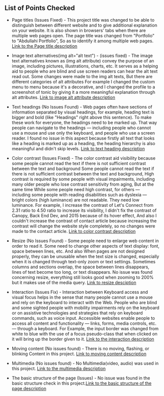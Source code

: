 ## List of Points Checked

- Page titles (Issues Fixed) - This project title was changed to be able to distinguish between different website and to give additional explanation on your website. It is also shown in browsers' tabs when there are multiple web pages open. The page title was changed from "Portfolio" to "Abdullahi Portfolio", So as to identify it among multiple web pages.
[Link to the Page title description](https://www.w3.org/WAI/test-evaluate/preliminary/#title)

- Image text alternatives(img alt="alt text") - (issues fixed) - The image text alternatives known as (img alt attribute) convey the purpose of an image, including pictures, illustrations, charts, etc. It serves as a helping aid to people who are blind and use screen readers can hear the alt text read out. Some changes were made to the img alt texts, But there are different categories of alt attributes For example I changed the custom menu to menu because it's a decorative, and I changed the profile to a screenshot of tonic by giving it a more meaningful explanation through alt attributes.
[Link to image alt attribute description](https://www.w3.org/WAI/test-evaluate/preliminary/#images)

- Text headings (No Issues Found) - Web pages often have sections of information separated by visual headings, for example, heading text is bigger and bold (like "Headings" right above this sentence). To make these work for everyone, the headings need to be marked up. That way people can navigate to the headings — including people who cannot use a mouse and use only the keyboard, and people who use a screen reader. I found no issue in this aspect because firstly all text that looks like a heading is marked up as a heading, the heading hierarchy is also meaningful and didn't skip levels.
[Link to text heading description](https://www.w3.org/WAI/test-evaluate/preliminary/#headings)

- Color contrast (Issues Fixed) - The color contrast aid visibility because some people cannot read the text if there is not sufficient contrast between the text and background Some people cannot read the text if there is not sufficient contrast between the text and background, High contrast is required by some people with visual impairments, including many older people who lose contrast sensitivity from aging, But at the same time While some people need high contrast, for others — including some people with reading disabilities such as dyslexia — bright colors (high luminance) are not readable. They need low luminance. For example, I increase the contrast of Let's Connect from 2.31 ratio to 4.50 ratio to increase its visibility, I didn't fix the contrast of Canopy, Back End Dev, and 2015 because of its hover effect, And also I couldn't increase the contrast of contact article because increasing the contrast will change the website style completely, so no changes were made to the contact article.
[Link to color contrast description](https://www.w3.org/WAI/test-evaluate/preliminary/#contrast)

- Resize (No Issues Found) - Some people need to enlarge web content in order to read it. Some need to change other aspects of text display: font, space between lines, etc. And also When pages are not designed properly, they can be unusable when the text size is changed, especially when it is changed through text-only zoom or text settings. Sometimes columns and sections overlap, the space between lines disappears, lines of text become too long, or text disappears. No issue was found concerning resize, everything still looks good when zooming to 200% but it makes use of the media query.
[Link to resize desciption](https://www.w3.org/WAI/test-evaluate/preliminary/#resize)

- Interaction (Issues Fix) - Interaction between Keyboard access and visual focus helps in the sense that many people cannot use a mouse and rely on the keyboard to interact with the Web. People who are blind and some sighted people with mobility impairments rely on the keyboard or on assistive technologies and strategies that rely on keyboard commands, such as voice input. Accessible websites enable people to access all content and functionality — links, forms, media controls, etc. — through a keyboard. For Example, the input border was changed from white to blue with the use of a focus pseudo-class that when clicked on it will bring up the border given to it.
[Link to the interaction description](https://www.w3.org/WAI/test-evaluate/preliminary/#interaction)

- Moving content (No issues found) - There is no moving, flashing, or blinking Content in this project.
[Link to moving content description](https://www.w3.org/WAI/test-evaluate/preliminary/#moving)

- Multimedia (No issues found) - No Multimedia(video, audio) was used in this project.
[Link to the multimedia description](https://www.w3.org/WAI/test-evaluate/preliminary/#media)

- The basic structure of the page (Issues) - No issue was found in the basic structure check in this project.[Link to the basic structure of the page description](https://www.w3.org/WAI/test-evaluate/preliminary/#structure)
